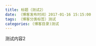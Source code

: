 ```yaml
---
title: 标题（测试2）
date: （博客发布时间）2017-01-16 15:15:00
tags: （博客分类标签）测试
categories: (博客目录)测试
---
```



测试内容2
